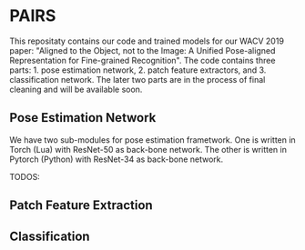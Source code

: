 # PAIRS

This repositaty contains our code and trained models for our WACV 2019 paper: "Aligned to the Object, not to the Image: A Unified Pose-aligned Representation for Fine-grained Recognition". The code contains three parts: 1. pose estimation network, 2. patch feature extractors, and 3. classification network. The later two parts are in the process of final cleaning and will be available soon.

## Pose Estimation Network

We have two sub-modules for pose estimation frametwork. One is written in Torch (Lua) with ResNet-50 as back-bone network. The other is written in Pytorch (Python) with ResNet-34 as back-bone network. 

<!---Self-defined FCN model: [LINK](http://google.com)-->

<!---To run the model on test sets, run `th ./fcn.lua`-->

<!---![FCN Architecture](https://i.imgur.com/FmkDkfS.png)-->



TODOS:

## Patch Feature Extraction

<!---To evaluate patch accuracy, run `th ./evaluate_patch.lua`-->

<!---Extracted features: [LINK](http://google.com) -->

## Classification 

<!---MLP model weights: [LINK](http://google.com)-->

<!---To run the MLP model on the unified object representation, run `th mlp.lua`-->
